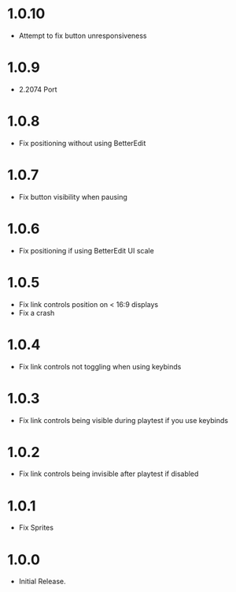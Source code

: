 # 1.0.10
- Attempt to fix button unresponsiveness

# 1.0.9
- 2.2074 Port

# 1.0.8
- Fix positioning without using BetterEdit

# 1.0.7
- Fix button visibility when pausing

# 1.0.6
- Fix positioning if using BetterEdit UI scale

# 1.0.5
- Fix link controls position on < 16:9 displays
- Fix a crash

# 1.0.4
- Fix link controls not toggling when using keybinds

# 1.0.3
- Fix link controls being visible during playtest if you use keybinds

# 1.0.2
- Fix link controls being invisible after playtest if disabled

# 1.0.1
- Fix Sprites

# 1.0.0
- Initial Release.
